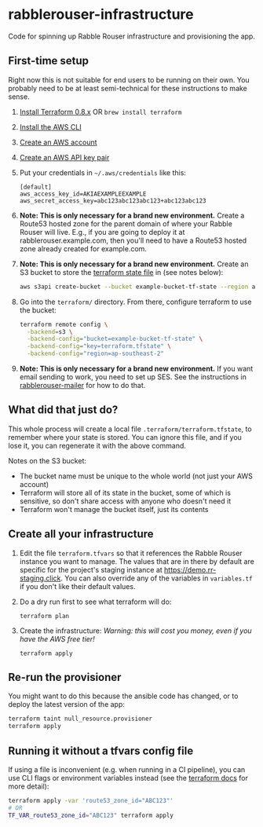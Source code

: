 # rabblerouser-infrastructure

Code for spinning up Rabble Rouser infrastructure and provisioning the app.

## First-time setup

Right now this is not suitable for end users to be running on their own. You probably need to be at least semi-technical
for these instructions to make sense.

1. [Install Terraform 0.8.x](https://www.terraform.io/intro/getting-started/install.html)
OR
`brew install terraform`
2. [Install the AWS CLI](https://docs.aws.amazon.com/cli/latest/userguide/installing.html)
3. [Create an AWS account](https://aws.amazon.com/)
4. [Create an AWS API key pair](https://docs.aws.amazon.com/IAM/latest/UserGuide/id_credentials_access-keys.html)
5. Put your credentials in `~/.aws/credentials` like this:

    ```
    [default]
    aws_access_key_id=AKIAEXAMPLEEXAMPLE
    aws_secret_access_key=abc123abc123abc123+abc123abc123
    ```

6. **Note: This is only necessary for a brand new environment.** Create a Route53 hosted zone for the parent domain of where your Rabble Rouser will live. E.g., if you are going to
 deploy it at rabblerouser.example.com, then you'll need to have a Route53 hosted zone already created for example.com.
7. **Note: This is only necessary for a brand new environment.** Create an S3 bucket to store the [terraform state file](https://www.terraform.io/docs/state/) in (see notes below):

    ```sh
    aws s3api create-bucket --bucket example-bucket-tf-state --region ap-southeast-2 --create-bucket-configuration LocationConstraint=ap-southeast-2 --acl private
    ```

8. Go into the `terraform/` directory. From there, configure terraform to use the bucket:

    ```sh
    terraform remote config \
      -backend=s3 \
      -backend-config="bucket=example-bucket-tf-state" \
      -backend-config="key=terraform.tfstate" \
      -backend-config="region=ap-southeast-2"
    ```
9. **Note: This is only necessary for a brand new environment.** If you want email sending to work, you need to set up SES. See the instructions in [rabblerouser-mailer](https://github.com/rabblerouser/rabblerouser-mailer) for how to do that.

## What did that just do?

This whole process will create a local file `.terraform/terraform.tfstate`, to remember where your state is stored. You can ignore
this file, and if you lose it, you can regenerate it with the above command.

Notes on the S3 bucket:
 - The bucket name must be unique to the whole world (not just your AWS account)
 - Terraform will store all of its state in the bucket, some of which is sensitive, so don't share access with anyone who doesn't need it
 - Terraform won't manage the bucket itself, just its contents

## Create all your infrastructure

1. Edit the file `terraform.tfvars` so that it references the Rabble Rouser instance you want to manage. The values that
are in there by default are specific for the project's staging instance at https://demo.rr-staging.click. You can also
override any of the variables in `variables.tf` if you don't like their default values.

2. Do a dry run first to see what terraform will do:

    ```
    terraform plan
    ```

3. Create the infrastructure: *Warning: this will cost you money, even if you have the AWS free tier!*

    ```
    terraform apply
    ```

## Re-run the provisioner

You might want to do this because the ansible code has changed, or to deploy the latest version of the app:

```sh
terraform taint null_resource.provisioner
terraform apply
```

## Running it without a tfvars config file

If using a file is inconvenient (e.g. when running in a CI pipeline), you can use CLI flags or environment variables
instead (see the [terraform docs](https://www.terraform.io/intro/getting-started/variables.html) for more detail):

```sh
terraform apply -var 'route53_zone_id="ABC123"'
# OR
TF_VAR_route53_zone_id="ABC123" terraform apply
```
